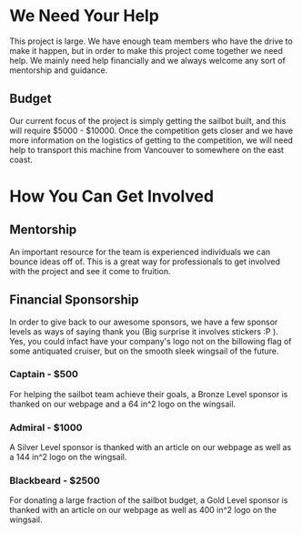 # We Need Your Help

This project is large. We have enough team members who have the drive to make it
happen, but in order to make this project come together we need help. We mainly
need help financially and we always welcome any sort of mentorship and guidance.

## Budget

Our current focus of the project is simply getting the sailbot built, and this
will require $5000 - $10000. Once the competition gets closer and we have more
information on the logistics of getting to the competition, we will need help to
transport this machine from Vancouver to somewhere on the east coast.

# How You Can Get Involved

## Mentorship

An important resource for the team is experienced individuals we can bounce
ideas off of. This is a great way for professionals to get involved with the
project and see it come to fruition.

## Financial Sponsorship

In order to give back to our awesome sponsors, we have a few sponsor levels as
ways of saying thank you (Big surprise it involves stickers :P ). Yes, you could
infact have your company's logo not on the billowing flag of some antiquated
cruiser, but on the smooth sleek wingsail of the future.

### Captain - $500

For helping the sailbot team achieve their goals, a Bronze Level sponsor is
thanked on our webpage and a 64 in^2 logo on the wingsail.

### Admiral - $1000

A Silver Level sponsor is thanked with an article on our webpage as well as
a 144 in^2 logo on the wingsail.

### Blackbeard - $2500

For donating a large fraction of the sailbot budget, a Gold Level sponsor is
thanked with an article on our webpage as well as 400 in^2 logo on the wingsail.
